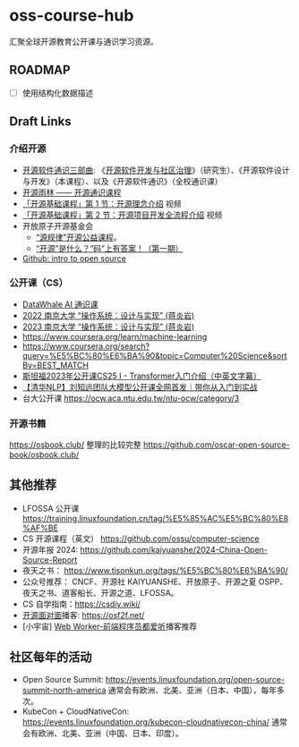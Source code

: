 # oss-course-hub
汇聚全球开源教育公开课与通识学习资源。

## ROADMAP

- [ ] 使用结构化数据描述


## Draft Links

### 介绍开源

- [开源软件通识三部曲](https://github.com/X-lab2017/oss101): 《[开源软件开发与社区治理](https://www.bilibili.com/video/BV1Bg411M7Jd/?vd_source=318ddfef524f35a0a7b65532082be4d5)》（研究生）、《开源软件设计与开发》（本课程）、以及《开源软件通识》（全校通识课）
- [开源雨林 —— 开源通识课程](https://www.osrainforest.org/)
- [「开源基础课程」第 1 节：开源理念介绍](https://www.bilibili.com/video/BV1GQ4y1V7eS/?spm_id_from=333.337.search-card.all.click) 视频
- [「开源基础课程」第 2 节：开源项目开发全流程介绍](https://www.bilibili.com/video/BV1LH4y1y7Pc/) 视频
- 开放原子开源基金会
  - [“源规律”开源公益课程](https://www.bilibili.com/video/BV1Ch411K7ZD/)。
  - [“开源”是什么？“码”上有答案！（第一期）](https://www.bilibili.com/video/BV1E64y1W7vb)
- [Github: intro to open source](https://education.github.com/experiences/intro_to_open_source)

### 公开课（CS）

- [DataWhale AI 通识课](https://www.datawhale.cn/home)
- [2022 南京大学 “操作系统：设计与实现” (蒋炎岩)](https://space.bilibili.com/202224425/channel/collectiondetail)
- [2023 南京大学 “操作系统：设计与实现” (蒋炎岩)](https://space.bilibili.com/202224425/channel/collectiondetail?sid=1116786)
- https://www.coursera.org/learn/machine-learning
- https://www.coursera.org/search?query=%E5%BC%80%E6%BA%90&topic=Computer%20Science&sortBy=BEST_MATCH
- [斯坦福2023年公开课CS25 I - Transformer入门介绍（中英文字幕）](https://www.youtube.com/watch?v=kog-DHyROks)
- [【清华NLP】刘知远团队大模型公开课全网首发｜带你从入门到实战](https://www.bilibili.com/video/BV1UG411p7zv)
- 台大公开课 https://ocw.aca.ntu.edu.tw/ntu-ocw/category/3



### 开源书籍

https://osbook.club/ 整理的比较完整 https://github.com/oscar-open-source-book/osbook.club/


## 其他推荐

- LFOSSA 公开课 https://training.linuxfoundation.cn/tag/%E5%85%AC%E5%BC%80%E8%AF%BE
- CS 开源课程（英文） https://github.com/ossu/computer-science
- 开源年报 2024: https://github.com/kaiyuanshe/2024-China-Open-Source-Report
- 夜天之书： https://www.tisonkun.org/tags/%E5%BC%80%E6%BA%90/
- 公众号推荐： CNCF、开源社 KAIYUANSHE、开放原子、开源之夏 OSPP、夜天之书、道客船长、开源之道、LFOSSA。
- CS 自学指南：https://csdiy.wiki/
- [开源面对面](https://github.com/opensource-f2f/episode)播客: https://osf2f.net/
- [小宇宙] [Web Worker-前端程序员都爱听](https://www.xiaoyuzhoufm.com/podcast/613753ef23c82a9a1ccfdf35)播客推荐

## 社区每年的活动 

- Open Source Summit: https://events.linuxfoundation.org/open-source-summit-north-america 通常会有欧洲、北美、亚洲（日本、中国），每年多次。
- KubeCon + CloudNativeCon: https://events.linuxfoundation.org/kubecon-cloudnativecon-china/ 通常会有欧洲、北美、亚洲（中国、日本、印度）。
